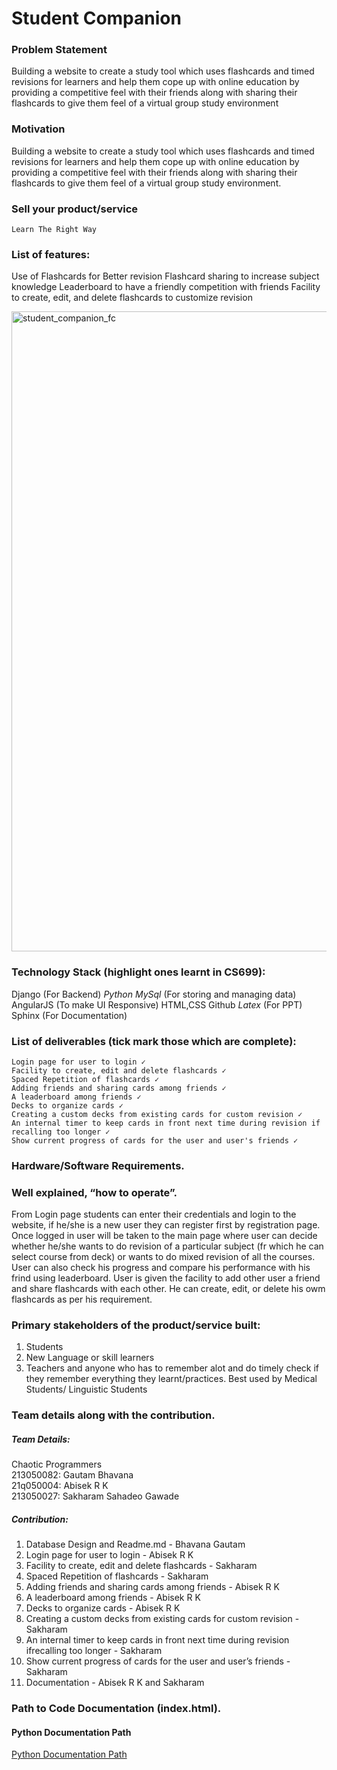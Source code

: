 # Student Companion

### Problem Statement

Building a website to create a study tool which uses flashcards and timed revisions for learners and help them cope up with online education by providing a competitive feel with their friends along with sharing their flashcards to give them feel of a virtual group study environment

### Motivation

Building a website to create a study tool which uses flashcards and timed revisions for learners and help them cope up with online education by providing a competitive feel with their friends along with sharing their flashcards to give them feel of a virtual group study environment.

### Sell your product/service
`Learn The Right Way`

### List of features:

Use of Flashcards for Better revision
Flashcard sharing to increase subject knowledge
Leaderboard to have a friendly competition with friends
Facility to create, edit, and delete flashcards to customize revision

<img width="1024" alt="student_companion_fc" src="https://user-images.githubusercontent.com/88259695/139014658-c53fd033-7c17-4164-a64b-f39c7de85a46.png">


### Technology Stack (highlight ones learnt in CS699):

   Django (For Backend)
   *Python*
   *MySql* (For storing and managing data)
   AngularJS (To make UI Responsive)
   HTML,CSS
   Github 
   *Latex* (For PPT)
   Sphinx (For Documentation)


### List of deliverables (tick mark those which are complete):

    Login page for user to login ✓
    Facility to create, edit and delete flashcards ✓
    Spaced Repetition of flashcards ✓
    Adding friends and sharing cards among friends ✓
    A leaderboard among friends ✓
    Decks to organize cards ✓
    Creating a custom decks from existing cards for custom revision ✓
    An internal timer to keep cards in front next time during revision if recalling too longer ✓
    Show current progress of cards for the user and user's friends ✓


### Hardware/Software Requirements.



### Well explained, “how to operate”.

From Login page students can enter their credentials and login to the website, if he/she is a new user they can register first by registration page. Once logged in user will be taken to the main page where user can decide whether he/she wants to do revision of a particular subject (fr which he can select course from deck) or wants to do mixed revision of all the courses. User can also check his progress and compare his performance with his frind using leaderboard. User is given the facility to add other user a friend and share flashcards with each other. He can create, edit, or delete his owm flashcards as per his requirement. 




### Primary stakeholders of the product/service built:

1. Students
2. New Language or skill learners
3. Teachers
and anyone who has to remember alot and do timely check if they remember everything they learnt/practices.
Best used by Medical Students/ Linguistic Students
 

### Team details along with the contribution.

##### Team Details:

Chaotic Programmers  
213050082:  Gautam Bhavana  
21q050004:  Abisek R K  
213050027:  Sakharam Sahadeo Gawade  

##### Contribution:
1. Database Design and Readme.md - Bhavana Gautam
2. Login page for user to login - Abisek R K
3. Facility to create, edit and delete flashcards - Sakharam
4. Spaced Repetition of flashcards - Sakharam
5. Adding friends and sharing cards among friends - Abisek R K
6. A leaderboard among friends - Abisek R K
7. Decks to organize cards - Abisek R K
8. Creating a custom decks from existing cards for custom revision -Sakharam
9. An internal timer to keep cards in front next time during revision ifrecalling too longer - Sakharam
10. Show current progress of cards for the user and user’s friends -Sakharam
11. Documentation - Abisek R K and Sakharam

### Path to Code Documentation (index.html).

#### Python Documentation Path

[Python Documentation Path](Documentation/PythonDocumentation/build/html/index.html)
